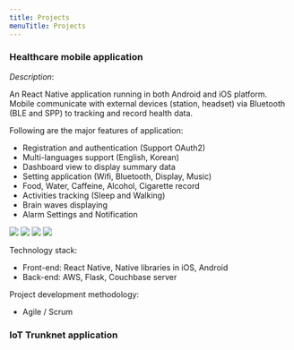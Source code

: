 ```yaml
---
title: Projects
menuTitle: Projects
---
```


### Healthcare mobile application 

*Description*:

An React Native application running in both Android and iOS platform. Mobile communicate with external devices (station, headset) via Bluetooth (BLE and SPP) to tracking and record health data.

Following are the major features of application:
* Registration and authentication (Support OAuth2)
* Multi-languages support (English, Korean)
* Dashboard view to display summary data
* Setting application (Wifi, Bluetooth, Display, Music)
* Food, Water, Caffeine, Alcohol, Cigarette record
* Activities tracking (Sleep and Walking)
* Brain waves displaying
* Alarm Settings and Notification

![](./photo-activities-tracking-page.png)
![](./photo-brain-condition-page.png)
![](./photo-dashboard-page.png)
![](./photo-food-record-page.png)

Technology stack:
* Front-end: React Native, Native libraries in iOS, Android
* Back-end: AWS, Flask, Couchbase server

Project development methodology:
* Agile / Scrum

### IoT Trunknet application
